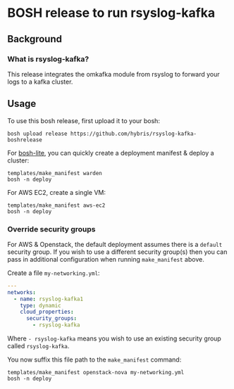BOSH release to run rsyslog-kafka
=======================

Background
----------

### What is rsyslog-kafka?

This release integrates the omkafka module from rsyslog to forward your logs to a kafka cluster.

Usage
-----

To use this bosh release, first upload it to your bosh:

```
bosh upload release https://github.com/hybris/rsyslog-kafka-boshrelease
```

For [bosh-lite](https://github.com/cloudfoundry/bosh-lite), you can quickly create a deployment manifest & deploy a cluster:

```
templates/make_manifest warden
bosh -n deploy
```

For AWS EC2, create a single VM:

```
templates/make_manifest aws-ec2
bosh -n deploy
```

### Override security groups

For AWS & Openstack, the default deployment assumes there is a `default` security group. If you wish to use a different security group(s) then you can pass in additional configuration when running `make_manifest` above.

Create a file `my-networking.yml`:

```yaml
---
networks:
  - name: rsyslog-kafka1
    type: dynamic
    cloud_properties:
      security_groups:
        - rsyslog-kafka
```

Where `- rsyslog-kafka` means you wish to use an existing security group called `rsyslog-kafka`.

You now suffix this file path to the `make_manifest` command:

```
templates/make_manifest openstack-nova my-networking.yml
bosh -n deploy
```
